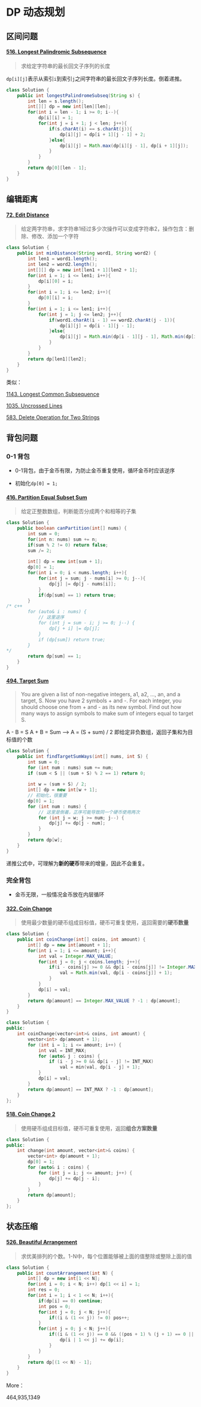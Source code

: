 # DP 动态规划



## 区间问题

#### [516. Longest Palindromic Subsequence](https://leetcode-cn.com/problems/longest-palindromic-subsequence/)

> 求给定字符串的最长回文子序列的长度

`dp[i][j]`表示从索引`i`到索引`j`之间字符串的最长回文子序列长度。倒着递推。

```java
class Solution {
    public int longestPalindromeSubseq(String s) {
        int len = s.length();
        int[][] dp = new int[len][len];
        for(int i = len - 1; i >= 0; i--){
            dp[i][i] = 1;
            for(int j = i + 1; j < len; j++){
                if(s.charAt(i) == s.charAt(j)){
                    dp[i][j] = dp[i + 1][j - 1] + 2;
                }else{
                    dp[i][j] = Math.max(dp[i][j - 1], dp[i + 1][j]);
                }
            }
        }
        return dp[0][len - 1];
    }
}
```





## 编辑距离



#### [72. Edit Distance](https://leetcode-cn.com/problems/edit-distance/)

> 给定两字符串，求字符串1经过多少次操作可以变成字符串2，操作包含：删除、修改、添加一个字符



```java
class Solution {
    public int minDistance(String word1, String word2) {
        int len1 = word1.length();
        int len2 = word2.length();
        int[][] dp = new int[len1 + 1][len2 + 1];
        for(int i = 1; i <= len1; i++){
            dp[i][0] = i;
        }
        for(int i = 1; i <= len2; i++){
            dp[0][i] = i;
        }
        for(int i = 1; i <= len1; i++){
            for(int j = 1; j <= len2; j++){
                if(word1.charAt(i - 1) == word2.charAt(j - 1)){
                    dp[i][j] = dp[i - 1][j - 1];
                }else{
                    dp[i][j] = Math.min(dp[i - 1][j - 1], Math.min(dp[i - 1][j], dp[i][j - 1])) + 1;
                }
            }
        }
        return dp[len1][len2];
    }
}
```



类似：

[1143. Longest Common Subsequence](https://leetcode-cn.com/problems/longest-common-subsequence/)

[1035. Uncrossed Lines](https://leetcode-cn.com/problems/uncrossed-lines/)

[583. Delete Operation for Two Strings](https://leetcode-cn.com/problems/delete-operation-for-two-strings/)







## 背包问题



### 0-1 背包

* 0-1背包，由于金币有限，为防止金币重复使用，循环金币时应该逆序

* 初始化`dp[0] = 1;` 



#### [416. Partition Equal Subset Sum](https://leetcode-cn.com/problems/partition-equal-subset-sum/)

> 给定正整数数组，判断能否分成两个和相等的子集



```java
class Solution {
    public boolean canPartition(int[] nums) {
        int sum = 0;
        for(int n: nums) sum += n;
        if(sum % 2 != 0) return false;
        sum /= 2;
        
        int[] dp = new int[sum + 1];
        dp[0] = 1;
        for(int i = 0; i < nums.length; i++){
            for(int j = sum; j - nums[i] >= 0; j--){
                dp[j] |= dp[j - nums[i]];
            }
            if(dp[sum] == 1) return true;
        }
/* c++
        for (auto& i : nums) {
        	// 这里逆序
            for (int j = sum - i; j >= 0; j--) {
                dp[j + i] |= dp[j];
            }
            if (dp[sum]) return true;
        }
*/
        return dp[sum] == 1;
    }
}
```

#### [494. Target Sum](https://leetcode-cn.com/problems/target-sum/)

> You are given a list of non-negative integers, a1, a2, ..., an, and a target, S. Now you have 2 symbols + and -. For each integer, you should choose one from + and - as its new symbol.
> Find out how many ways to assign symbols to make sum of integers equal to target S.

A - B = S
A + B = Sum  -->  A = (S + sum) / 2
即给定非负数组，返回子集和为目标值的个数

```java
class Solution {
    public int findTargetSumWays(int[] nums, int S) {
        int sum = 0;
        for (int num : nums) sum += num;
        if (sum < S || (sum + S) % 2 == 1) return 0;
        
        int w = (sum + S) / 2;
        int[] dp = new int[w + 1];
        // 初始化，很重要
        dp[0] = 1;
        for (int num : nums) {
            // 这里是倒着，正序可能导致同一个硬币使用两次
            for (int j = w; j >= num; j--) {
                dp[j] += dp[j - num];
            }
        }
        return dp[w];
    }
}
```

递推公式中，可理解为**新的硬币**带来的增量，因此不会重复。



### 完全背包

* 金币无限，一般情况金币放在内层循环



#### [322. Coin Change](https://leetcode-cn.com/problems/coin-change/)

> 使用最少数量的硬币组成目标值，硬币可重复使用，返回需要的**硬币数量**

```java
class Solution {
    public int coinChange(int[] coins, int amount) {
        int[] dp = new int[amount + 1];
        for(int i = 1; i <= amount; i++){
            int val = Integer.MAX_VALUE;
            for(int j = 0; j < coins.length; j++){
                if(i - coins[j] >= 0 && dp[i - coins[j]] != Integer.MAX_VALUE){
                    val = Math.min(val, dp[i - coins[j]] + 1);
                }
            }
            dp[i] = val;
        }
        return dp[amount] == Integer.MAX_VALUE ? -1 : dp[amount];
    }
}
```



```c++
class Solution {
public:
    int coinChange(vector<int>& coins, int amount) {
        vector<int> dp(amount + 1);
        for (int i = 1; i <= amount; i++) {
            int val = INT_MAX;
            for (auto& j : coins) {
                if (i - j >= 0 && dp[i - j] != INT_MAX)
                    val = min(val, dp[i - j] + 1);
            }
            dp[i] = val;
        }
        return dp[amount] == INT_MAX ? -1 : dp[amount];
    }
};
```





####  [518. Coin Change 2](https://leetcode-cn.com/problems/coin-change-2/)

> 使用硬币组成目标值，硬币可重复使用，返回**组合方案数量**



```c++
class Solution {
public:
    int change(int amount, vector<int>& coins) {
        vector<int> dp(amount + 1);
        dp[0] = 1;
        for (auto& i : coins) {
            for (int j = i; j <= amount; j++) {
                dp[j] += dp[j - i];
            }
        }
        return dp[amount];
    }
};
```





## 状态压缩



#### [526. Beautiful Arrangement](https://leetcode-cn.com/problems/beautiful-arrangement/)

> 求优美排列的个数。1-N中，每个位置能够被上面的值整除或整除上面的值

```java
class Solution {
    public int countArrangement(int N) {
        int[] dp = new int[1 << N];
        for(int i = 0; i < N; i++) dp[1 << i] = 1;
        int res = 0;
        for(int i = 1; i < 1 << N; i++){
            if(dp[i] == 0) continue;
            int pos = 0;
            for(int j = 0; j < N; j++){
                if((i & (1 << j)) != 0) pos++;
            }
            for(int j = 0; j < N; j++){
                if((i & (1 << j)) == 0 && ((pos + 1) % (j + 1) == 0 || (j + 1) % (pos + 1) == 0)){
                    dp[i | 1 << j] += dp[i];
                }
            }
        }
        return dp[(1 << N) - 1];
    }
}
```



More：

464,935,1349